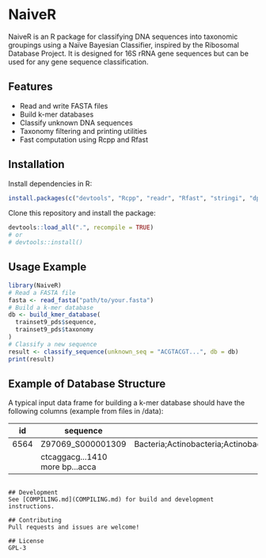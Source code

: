 # NaiveR

NaiveR is an R package for classifying DNA sequences into taxonomic groupings using a Naïve Bayesian Classifier, inspired by the Ribosomal Database Project. It is designed for 16S rRNA gene sequences but can be used for any gene sequence classification.

## Features
- Read and write FASTA files
- Build k-mer databases
- Classify unknown DNA sequences
- Taxonomy filtering and printing utilities
- Fast computation using Rcpp and Rfast

## Installation

Install dependencies in R:
```r
install.packages(c("devtools", "Rcpp", "readr", "Rfast", "stringi", "dplyr", "purrr", "testthat", "knitr", "rmarkdown"))
```

Clone this repository and install the package:
```r
devtools::load_all(".", recompile = TRUE)
# or
# devtools::install()
```

## Usage Example
```r
library(NaiveR)
# Read a FASTA file
fasta <- read_fasta("path/to/your.fasta")
# Build a k-mer database
db <- build_kmer_database(
  trainset9_pds$sequence,
  trainset9_pds$taxonomy
)
# Classify a new sequence
result <- classify_sequence(unknown_seq = "ACGTACGT...", db = db)
print(result)
```

## Example of Database Structure

A typical input data frame for building a k-mer database should have the following columns (example from files in /data):

| id    | sequence                                                                                                                        | taxonomy                                                        |
|-------|----------------------------------------------------------------------------------------------------------------------------------|-----------------------------------------------------------------|
| 6564  | Z97069_S000001309                                                                                                               | Bacteria;Actinobacteria;Actinobacteria;Actinomycetales;Corynebacteriaceae |
|       | ctcaggacg...1410 more bp...acca |
```

## Development
See [COMPILING.md](COMPILING.md) for build and development instructions.

## Contributing
Pull requests and issues are welcome!

## License
GPL-3
